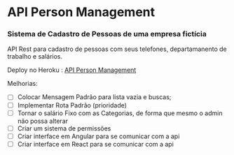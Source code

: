 # API Person Management

### Sistema de Cadastro de Pessoas de uma empresa fictícia

API Rest para cadastro de pessoas com seus telefones, departamanento de trabalho e salários.

Deploy no Heroku : [API Person Management](https://person-cities.herokuapp.com/api/v1/person)

Melhorias:
- [ ] Colocar Mensagem Padrão para lista vazia e buscas;
- [ ] Implementar Rota Padrão (prioridade)
- [ ] Tornar o salário Fixo com as Categorias, de forma que mesmo o admin não possa alterar
- [ ] Criar um sistema de permissões
- [ ] Criar interface em Angular para se comunicar com a api
- [ ] Criar interface em React para se comunicar com a api
